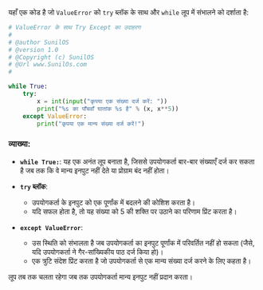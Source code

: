 यहाँ एक कोड है जो `ValueError` को `try` ब्लॉक के साथ और `while` लूप में संभालने को दर्शाता है:

```python
# ValueError के साथ Try Except का उदाहरण  
# 
# @author SunilOS  
# @version 1.0
# @Copyright (c) SunilOS  
# @Url www.SunilOs.com
#  

while True:  
    try:
        x = int(input("कृपया एक संख्या दर्ज करें: "))
        print("%s का पाँचवाँ घातांक %s है" % (x, x**5))
    except ValueError:
        print("कृपया एक मान्य संख्या दर्ज करें!")
```

### व्याख्या:
- **`while True:`**: यह एक अनंत लूप बनाता है, जिससे उपयोगकर्ता बार-बार संख्याएँ दर्ज कर सकता है जब तक कि वे मान्य इनपुट नहीं देते या प्रोग्राम बंद नहीं होता।

- **`try` ब्लॉक**:
  - उपयोगकर्ता के इनपुट को एक पूर्णांक में बदलने की कोशिश करता है।
  - यदि सफल होता है, तो यह संख्या को 5 की शक्ति पर उठाने का परिणाम प्रिंट करता है।

- **`except ValueError`**:
  - उस स्थिति को संभालता है जब उपयोगकर्ता का इनपुट पूर्णांक में परिवर्तित नहीं हो सकता (जैसे, यदि उपयोगकर्ता ने गैर-सांख्यिकीय पाठ दर्ज किया हो)।
  - एक त्रुटि संदेश प्रिंट करता है जो उपयोगकर्ता से एक मान्य संख्या दर्ज करने के लिए कहता है।

लूप तब तक चलता रहेगा जब तक उपयोगकर्ता मान्य इनपुट नहीं प्रदान करता।

